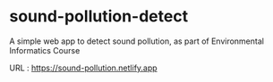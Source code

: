 # sound-pollution-detect
A simple web app to detect sound pollution, as part of Environmental Informatics Course

URL : https://sound-pollution.netlify.app